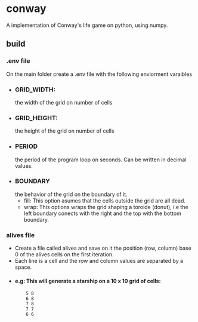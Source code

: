 # conway
A implementation of Conway's life game on python, using numpy.

## build
### .env file
On the main folder create a .env file with the following enviorment varaibles
* ### GRID_WIDTH:
    the width of the grid on number of cells
* ### GRID_HEIGHT:
    the height of the grid on number of cells
* ### PERIOD
    the period of the program loop on seconds. Can be written in decimal values.
* ### BOUNDARY
    the behavior of the grid on the boundary of it.
    * fill: This option asumes that the cells outside the grid are all dead.
    * wrap: This options wraps the grid shaping a toroide (donut), i.e the left boundary conects with the right and the top with the bottom boundary.

### alives file
  * Create a file called alives and save on it the position (row, column) base 0 of the alives cells on the first iteration.
  * Each line is a cell and the row and column values are separated by a space.
* #### e.g: This will generate a starship on a 10 x 10 grid of cells:
          5 8
          6 8
          7 8
          7 7
          6 6
      
